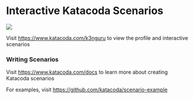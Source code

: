 # Interactive Katacoda Scenarios

[![](http://shields.katacoda.com/katacoda/k3nguru/count.svg)](https://www.katacoda.com/k3nguru "Get your profile on Katacoda.com")

Visit https://www.katacoda.com/k3nguru to view the profile and interactive scenarios

### Writing Scenarios
Visit https://www.katacoda.com/docs to learn more about creating Katacoda scenarios

For examples, visit https://github.com/katacoda/scenario-example
